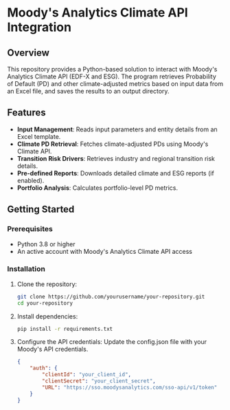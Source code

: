 # Moody's Analytics Climate API Integration

## Overview
This repository provides a Python-based solution to interact with Moody's Analytics Climate API (EDF-X and ESG). The program retrieves Probability of Default (PD) and other climate-adjusted metrics based on input data from an Excel file, and saves the results to an output directory.

## Features
- **Input Management**: Reads input parameters and entity details from an Excel template.
- **Climate PD Retrieval**: Fetches climate-adjusted PDs using Moody's Climate API.
- **Transition Risk Drivers**: Retrieves industry and regional transition risk details.
- **Pre-defined Reports**: Downloads detailed climate and ESG reports (if enabled).
- **Portfolio Analysis**: Calculates portfolio-level PD metrics.

## Getting Started

### Prerequisites
- Python 3.8 or higher
- An active account with Moody's Analytics Climate API access

### Installation
1. Clone the repository:
   ```bash
   git clone https://github.com/yourusername/your-repository.git
   cd your-repository

2. Install dependencies:
   ```bash
   pip install -r requirements.txt

3. Configure the API credentials:
Update the config.json file with your Moody's API credentials.
   ```json
   {
       "auth": {
           "clientId": "your_client_id",
           "clientSecret": "your_client_secret",
           "URL": "https://sso.moodysanalytics.com/sso-api/v1/token"
       }
   }
